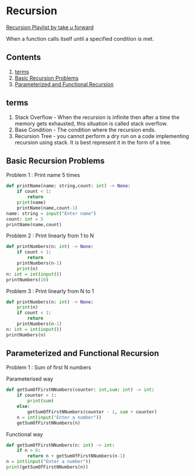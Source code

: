 # Recursion

[Recursion Playlist by take u forward](https://www.youtube.com/playlist?list=PLgUwDviBIf0rGlzIn_7rsaR2FQ5e6ZOL9)

When a function calls itself until a specified condition is met.

## Contents

1. [terms](https://github.com/Akshay-Verma-CS/Study_plan/blob/main/CompetitiveCoding/DynamicProgramming/Recursion/recursion.md#terms)
2. [Basic Recursion Problems](https://github.com/Akshay-Verma-CS/Study_plan/blob/main/CompetitiveCoding/DynamicProgramming/Recursion/recursion.md#basic-recursion-problems)
3. [Parameterized and Functional Recursion](https://github.com/Akshay-Verma-CS/Study_plan/blob/main/CompetitiveCoding/DynamicProgramming/Recursion/recursion.md#parameterized-and-functional-recursion)

## terms

1. Stack Overflow - When the recursion is infinite then after a time the memory gets exhausted, this situation is called stack overflow.
2. Base Condition - The condition where the recursion ends.
3. Recursion Tree - you cannot perform a dry run on a code implementing recursion using stack. It is best represent it in the form of a tree.

## Basic Recursion Problems

Problem 1 : Print name 5 times

```python
def printName(name: string,count: int) -> None:
    if count < 1:
        return
    print(name)
    printName(name,count-1)
name: string = input("Enter name")
count: int = 5
printName(name,count)
```

Problem 2 : Print linearly from 1 to N

```python
def printNumbers(n: int) -> None:
    if count < 1:
        return
    printNumbers(n-1)
    print(n)
n: int = int(input())
printNumbers(10)
```

Problem 3 : Print linearly from N to 1

```python
def printNumbers(n: int) -> None:
    print(n)
    if count < 1:
        return
    printNumbers(n-1)
n: int = int(input())
printNumbers(n) 
```

## Parameterized and Functional Recursion

Problem 1 : Sum of first N numbers

Parameterised way

```python
def getSumOfFirstNNumbers(counter: int,sum: int) -> int:
    if counter < 1:
        print(sum)
    else:
        getSumOfFirstNNumbers(counter - 1, sum + counter)
    n = int(input("Enter a number"))
    getSumOfFirstNNumbers(n)
```

Functional way

```python
def getSumOfFirstNNumbers(n: int) -> int:
    if n > 0:
        return n + getSumOfFirstNNumbers(n-1)
n = int(input("Enter a number"))
print(getSumOfFirstNNumbers(n))
```




